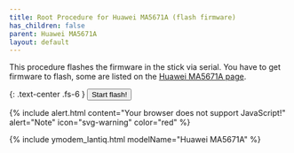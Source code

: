 ```yaml
---
title: Root Procedure for Huawei MA5671A (flash firmware)
has_children: false
parent: Huawei MA5671A
layout: default
---
```


This procedure flashes the firmware in the stick via serial. You have to get firmware to flash, some are listed on the [Huawei MA5671A page](/ont-huawei-ma5671a).

{: .text-center .fs-6 }
<button id="flash-start-button" class="btn btn-blue" data-jtd-toggle="modal" data-jtd-target="#flash-modal">Start flash!</button>

<div id="flash-browser-error" style="display:none">{% include alert.html content="This browser is not compatible with the web-root procedure. See the <a href='https://developer.mozilla.org/en-US/docs/Web/API/Web_Serial_API#browser_compatibility'>Browser compatibility</a>" alert="Note"  icon="svg-warning" color="red" %}</div>
<noscript>
{% include alert.html content="Your browser does not support JavaScript!" alert="Note"  icon="svg-warning" color="red" %}
</noscript>

{% include ymodem_lantiq.html modelName="Huawei MA5671A" %}
